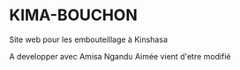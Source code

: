 # KIMA-BOUCHON
Site web pour les embouteillage à Kinshasa

A developper avec Amisa Ngandu Aimée vient d'etre modifié
